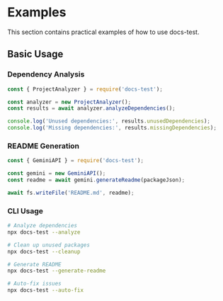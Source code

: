 # Examples

This section contains practical examples of how to use docs-test.

## Basic Usage

### Dependency Analysis

```javascript
const { ProjectAnalyzer } = require('docs-test');

const analyzer = new ProjectAnalyzer();
const results = await analyzer.analyzeDependencies();

console.log('Unused dependencies:', results.unusedDependencies);
console.log('Missing dependencies:', results.missingDependencies);
```

### README Generation

```javascript
const { GeminiAPI } = require('docs-test');

const gemini = new GeminiAPI();
const readme = await gemini.generateReadme(packageJson);

await fs.writeFile('README.md', readme);
```

### CLI Usage

```bash
# Analyze dependencies
npx docs-test --analyze

# Clean up unused packages
npx docs-test --cleanup

# Generate README
npx docs-test --generate-readme

# Auto-fix issues
npx docs-test --auto-fix
```
